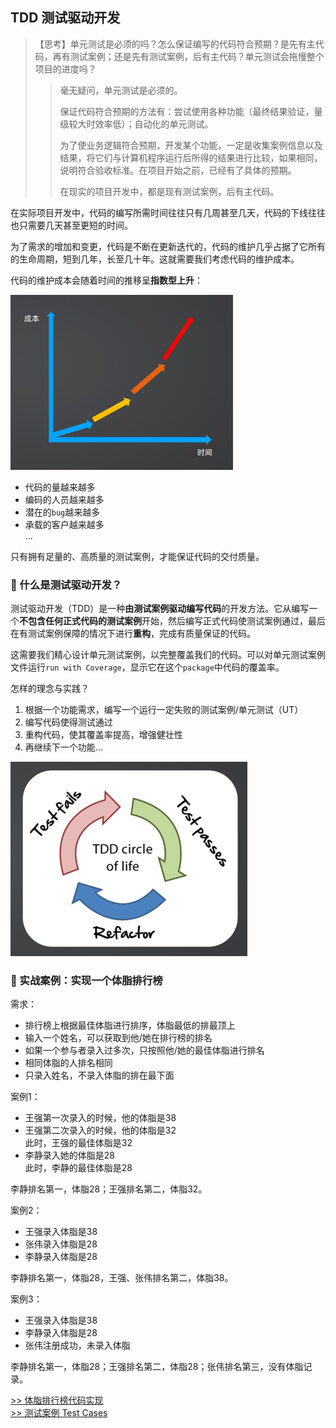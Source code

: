 ## TDD 测试驱动开发

> 【思考】单元测试是必须的吗？怎么保证编写的代码符合预期？是先有主代码，再有测试案例；还是先有测试案例，后有主代码？单元测试会拖慢整个项目的进度吗？
>> 毫无疑问，单元测试是必须的。
>>
>> 保证代码符合预期的方法有：尝试使用各种功能（最终结果验证，量级较大时效率低）；自动化的单元测试。
>>
>> 为了使业务逻辑符合预期，开发某个功能，一定是收集案例信息以及结果，将它们与计算机程序运行后所得的结果进行比较，如果相同，说明符合验收标准。在项目开始之前，已经有了具体的预期。
>>
>> 在现实的项目开发中，都是现有测试案例，后有主代码。

在实际项目开发中，代码的编写所需时间往往只有几周甚至几天，代码的下线往往也只需要几天甚至更短的时间。

为了需求的增加和变更，代码是不断在更新迭代的，代码的维护几乎占据了它所有的生命周期，短到几年，长至几十年。这就需要我们考虑代码的维护成本。

代码的维护成本会随着时间的推移呈**指数型上升**：


![image](https://github.com/AdaSheng07/ready.to.go/blob/23d548801529edf1ae94ed4fb5eccb456965f221/pics/tdd_2.png)


- 代码的量越来越多
- 编码的人员越来越多
- 潜在的`bug`越来越多
- 承载的客户越来越多  
  ...

只有拥有足量的、高质量的测试案例，才能保证代码的交付质量。

### 🔸 什么是测试驱动开发？

测试驱动开发（TDD）是一种**由测试案例驱动编写代码**的开发方法。它从编写一个**不包含任何正式代码的测试案例**开始，然后编写正式代码使测试案例通过，最后在有测试案例保障的情况下进行**重构**，完成有质量保证的代码。

这需要我们精心设计单元测试案例，以完整覆盖我们的代码。可以对单元测试案例文件运行`run with Coverage`，显示它在这个`package`中代码的覆盖率。

怎样的理念与实践？

1. 根据一个功能需求，编写一个运行一定失败的测试案例/单元测试（UT）
2. 编写代码使得测试通过
3. 重构代码，使其覆盖率提高，增强健壮性
4. 再继续下一个功能...

![image](https://github.com/AdaSheng07/ready.to.go/blob/14e9e7ec7b09c9a374c5ea505eb56272d4cbddcd/pics/tdd_1.png)

### 🔸 实战案例：实现一个体脂排行榜

需求：
- 排行榜上根据最佳体脂进行排序，体脂最低的排最顶上
- 输入一个姓名，可以获取到他/她在排行榜的排名
- 如果一个参与者录入过多次，只按照他/她的最佳体脂进行排名
- 相同体脂的人排名相同
- 只录入姓名，不录入体脂的排在最下面

案例1：
- 王强第一次录入的时候，他的体脂是38
- 王强第二次录入的时候，他的体脂是32  
  此时，王强的最佳体脂是32
- 李静录入她的体脂是28  
  此时，李静的最佳体脂是28

李静排名第一，体脂28；王强排名第二，体脂32。

案例2：
- 王强录入体脂是38
- 张伟录入体脂是28
- 李静录入体脂是28

李静排名第一，体脂28，王强、张伟排名第二，体脂38。

案例3：
- 王强录入体脂是38
- 李静录入体脂是28
- 张伟注册成功，未录入体脂

李静排名第一，体脂28；王强排名第二，体脂28；张伟排名第三，没有体脂记录。

[>> 体脂排行榜代码实现](https://github.com/AdaSheng07/ready.to.go/blob/d03b189ffec1a1f0f6ba0b006909735c238b4a4f/chapter3/017.tdd/main.go)  
[>> 测试案例 Test Cases](https://github.com/AdaSheng07/ready.to.go/blob/d03b189ffec1a1f0f6ba0b006909735c238b4a4f/chapter3/017.tdd/main_test.go)